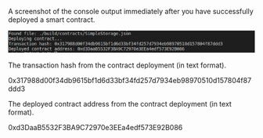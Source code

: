 A screenshot of the console output immediately after you have successfully deployed a smart contract.

![](1.png)

The transaction hash from the contract deployment (in text format).

0x317988d00f34db9615bf1d6d33bf34fd257d7934eb98970510d157804f87ddd3

The deployed contract address from the contract deployment (in text format).

0xd3DaaB5532F3BA9C72970e3EEa4edf573E92B086